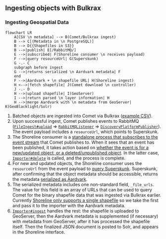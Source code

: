 ## Ingesting objects with Bulkrax

### Ingesting Geospatial Data

```mermaid
flowchart LR
    A[CSV \n metadata] --> B(Comet/Bulkrax ingest)
    B --> C[(Metadata in \n PostgreSQL)]
    B --> D{{Shapefiles in S3}}
    B -->|publish| E[/RabbitMQ/]
    E -->|subscribed| F(Shoreline consumer \n receives payload)
    F -->|query resourceUrl| G(Superskunk)
    G -.- C
    subgraph before ingest
    G -->|returns serialized \n Aardvark metadata| F
    end
    F -->|Aardvark + \n shapefile URL| H(Shoreline ingest)
    H <-->|fetch shapefile| J(Comet download \n controller)
    J -.- D
    H -->|upload shapefile| I(GeoServer)
    I -->|return parsed \n layer information| H
    H -->|merge Aardvark with \n metadata from GeoServer| K(GeoBlacklight/Solr)
```

1. Batched objects are ingested into Comet via Bulkrax ([example
   CSV](https://gitlab.com/surfliner/surfliner/-/blob/trunk/comet/spec/fixtures/geodata/csv/recycledwatermains_metadata_m3.csv)).
1. Upon successful ingest, Comet publishes events to RabbitMQ
   ([`FileIngest#upload`](https://gitlab.com/surfliner/surfliner/-/blob/c2e65daa98b9f56c3232e8b9a95c748cccbe2c61/comet/app/services/file_ingest.rb#L99)
   =>
   [`RabbitMQListener`](https://gitlab.com/surfliner/surfliner/-/blob/c2e65daa98b9f56c3232e8b9a95c748cccbe2c61/comet/app/listeners/rabbitmq_listener.rb#L73-82)
   =>
   [`DiscoveryPlatformPublisher`](https://gitlab.com/surfliner/surfliner/-/blob/trunk/comet/app/services/discovery_platform_publisher.rb#L105-117)).
   The event payload includes a `resourceUrl`, which points to Superskunk.
1. The Shoreline consumer is a [standalone process that subscribes to the event
   stream](https://gitlab.com/surfliner/surfliner/-/blob/c2e65daa98b9f56c3232e8b9a95c748cccbe2c61/shoreline/bin/shoreline_consumer#L54-59)
   that Comet publishes to.  When it sees that an event has been published, it
   takes action based on [whether the event is for a new/updated object, or a
   deleted/unpublished
   object](https://gitlab.com/surfliner/surfliner/-/blob/c2e65daa98b9f56c3232e8b9a95c748cccbe2c61/shoreline/bin/shoreline_consumer#L77-87).
   In the latter case,
   [`Importer#delete`](https://gitlab.com/surfliner/surfliner/-/blob/c2e65daa98b9f56c3232e8b9a95c748cccbe2c61/shoreline/app/services/importer.rb#L14-45)
   is called, and the process is complete.
1. For new and updated objects, the Shoreline consumer uses the `resourceUrl`
   from the event payload to [query
   Superskunk](https://gitlab.com/surfliner/surfliner/-/blob/c2e65daa98b9f56c3232e8b9a95c748cccbe2c61/shoreline/bin/shoreline_consumer#L78).
   Superskunk, after confirming that the object metadata should be accessible,
   returns the metadata [serialized as
   Aardvark](https://gitlab.com/surfliner/surfliner/-/blob/c2e65daa98b9f56c3232e8b9a95c748cccbe2c61/superskunk/app/services/aardvark_serializer.rb).
1. The serialized metadata includes one non-standard field, `_file_urls`.  The
   value for this field is an array of URLs that can be used to query Comet for
   the binary shapefile data that was ingested via Bulkrax earlier.  Currently [Shoreline
   only supports a single
   shapefile](https://gitlab.com/surfliner/surfliner/-/blob/c2e65daa98b9f56c3232e8b9a95c748cccbe2c61/shoreline/bin/shoreline_consumer#L81-86)
   so we take the first and pass it to the importer with the Aardvark metadata.
1. [`Importer#ingest`](https://gitlab.com/surfliner/surfliner/-/blob/c2e65daa98b9f56c3232e8b9a95c748cccbe2c61/shoreline/app/services/importer.rb#L49)
   handles the rest: the shapefile is uploaded to GeoServer, then the Aardvark
   metadata is supplemented (if necessary) with metadata from GeoServer, after
   it has processed the shapefile itself.  Then the finalized JSON document is
   posted to Solr, and appears in the Shoreline interface.
